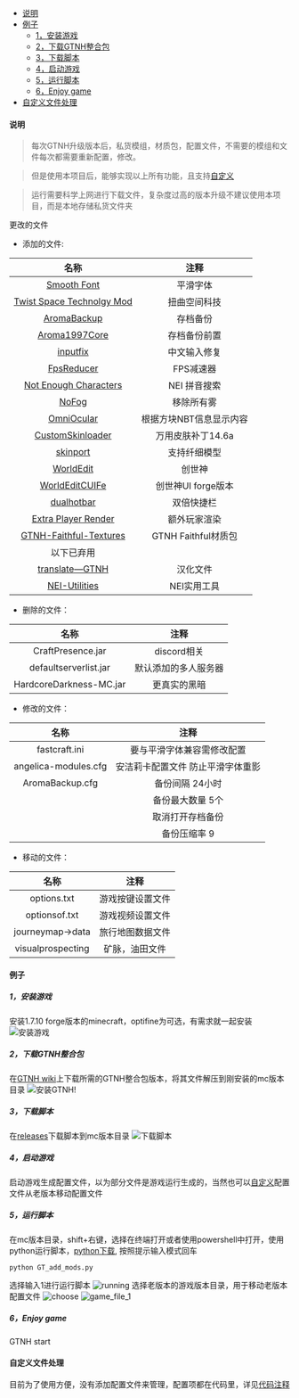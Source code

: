 - [说明](#说明)
- [例子](#例子)
  - [1，安装游戏](#1安装游戏)
  - [2，下载GTNH整合包](#2下载gtnh整合包)
  - [3，下载脚本](#3下载脚本)
  - [4，启动游戏](#4启动游戏)
  - [5，运行脚本](#5运行脚本)
  - [6，Enjoy game](#6enjoy-game)
- [自定义文件处理](#自定义文件处理)

#### 说明
> 每次GTNH升级版本后，私货模组，材质包，配置文件，不需要的模组和文件每次都需要重新配置，修改。
 
> 但是使用本项目后，能够实现以上所有功能，且支持[自定义](#自定义文件处理)

> 运行需要科学上网进行下载文件，复杂度过高的版本升级不建议使用本项目，而是本地存储私货文件夹

更改的文件
- 添加的文件:

|                                         名称                                         |          注释           |
| :----------------------------------------------------------------------------------: | :---------------------: |
|                 [Smooth Font](https://www.mcmod.cn/class/1086.html)                  |        平滑字体         |
|          [Twist Space Technolgy Mod](https://www.mcmod.cn/class/12969.html)          |      扭曲空间科技       |
|                 [AromaBackup](https://www.mcmod.cn/class/1140.html)                  |        存档备份         |
|                 [Aroma1997Core](https://www.mcmod.cn/class/919.html)                 |      存档备份前置       |
|                    [inputfix](https://www.mcmod.cn/class/43.html)                    |      中文输入修复       |
|                  [FpsReducer](https://www.mcmod.cn/class/1815.html)                  |        FPS减速器        |
|            [Not Enough Characters](https://www.mcmod.cn/class/2198.html)             |      NEI 拼音搜索       |
|                    [NoFog](https://www.mcmod.cn/class/1820.html)                     |       移除所有雾        |
|                  [OmniOcular](https://www.mcmod.cn/class/1016.html)                  | 根据方块NBT信息显示内容 |
|               [CustomSkinloader](https://www.mcmod.cn/class/883.html)                |    万用皮肤补丁14.6a    |
|                   [skinport](https://www.mcmod.cn/class/2700.html)                   |      支持纤细模型       |
|                   [WorldEdit](https://www.mcmod.cn/class/609.html)                   |         创世神          |
|                [WorldEditCUIFe](https://www.mcmod.cn/class/612.html)                 |   创世神UI forge版本    |
|                  [dualhotbar](https://www.mcmod.cn/class/6392.html)                  |       双倍快捷栏        |
|             [Extra Player Render](https://www.mcmod.cn/class/3123.html)              |      额外玩家渲染       |
| [GTNH-Faithful-Textures](https://github.com/Ethryan/GTNH-Faithful-Textures/releases) |   GTNH Faithful材质包   |
|                                      以下已弃用                                      |                         |
|      [translate—GTNH](https://github.com/Kiwi233/Translation-of-GTNH/releases)       |        汉化文件         |
|           [NEI-Utilities](https://github.com/RealSilverMoon/NEI-Utilities)           |       NEI实用工具       |

- 删除的文件：

|          名称           |         注释         |
| :---------------------: | :------------------: |
|    CraftPresence.jar    |     discord相关      |
|  defaultserverlist.jar  | 默认添加的多人服务器 |
| HardcoreDarkness-MC.jar |     更真实的黑暗     |

- 修改的文件：

|         名称         |               注释                |
| :------------------: | :-------------------------------: |
|    fastcraft.ini     |    要与平滑字体兼容需修改配置     |
| angelica-modules.cfg | 安洁莉卡配置文件 防止平滑字体重影 |
|   AromaBackup.cfg    |          备份间隔 24小时          |
|                      |         备份最大数量 5个          |
|                      |         取消打开存档备份          |
|                      |           备份压缩率 9            |

- 移动的文件：

|       名称        |       注释       |
| :---------------: | :--------------: |
|    options.txt    | 游戏按键设置文件 |
|   optionsof.txt   | 游戏视频设置文件 |
| journeymap->data  | 旅行地图数据文件 |
| visualprospecting |  矿脉，油田文件  |

#### 例子
##### 1，安装游戏
安装1.7.10 forge版本的minecraft，optifine为可选，有需求就一起安装
![安装游戏](./example/install_1_7_10_forge.png)
##### 2，下载GTNH整合包
在[GTNH wiki](https://gtnh.huijiwiki.com/wiki/%E9%A6%96%E9%A1%B5)上下载所需的GTNH整合包版本，将其文件解压到刚安装的mc版本目录
![安装GTNH!](./example/install_GTNH.png)
##### 3，下载脚本
在[releases](https://github.com/Amber-siley/GTNH_add_mod_script/releases)下载脚本到mc版本目录
![下载脚本](./example/download_script.png)
##### 4，启动游戏
启动游戏生成配置文件，以为部分文件是游戏运行生成的，当然也可以[自定义](#自定义文件处理)配置文件从老版本移动配置文件
##### 5，运行脚本
在mc版本目录，shift+右键，选择在终端打开或者使用powershell中打开，使用python运行脚本，[python下载](https://www.python.org/downloads/), 按照提示输入模式回车
```
python GT_add_mods.py
```
选择输入1进行运行脚本
![running](./example/running_script.png)
选择老版本的游戏版本目录，用于移动老版本配置文件
![choose](./example/choose.png)
![game_file_1](./example/game_files.png)
##### 6，Enjoy game
GTNH start
#### 自定义文件处理
目前为了使用方便，没有添加配置文件来管理，配置项都在代码里，详见[代码注释](./GT_add_mods.py)
